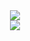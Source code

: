 
<div align="center">
  <img align="center" src="[https://github-readme-stats.vercel.app/api?username=xyygudu&show_icons=true" />
</div>
<div align="center">
  <img align="center" src="https://github-readme-stats.vercel.app/api/top-langs/?username=xyygudu&layout=compact" />
</div>

<!--
**xyygudu/xyygudu** is a ✨ _special_ ✨ repository because its `README.md` (this file) appears on your GitHub profile.

Here are some ideas to get you started:

- 🔭 I’m currently working on ...
- 🌱 I’m currently learning ...
- 👯 I’m looking to collaborate on ...
- 🤔 I’m looking for help with ...
- 💬 Ask me about ...
- 📫 How to reach me: ...
- 😄 Pronouns: ...
- ⚡ Fun fact: ...
-->
